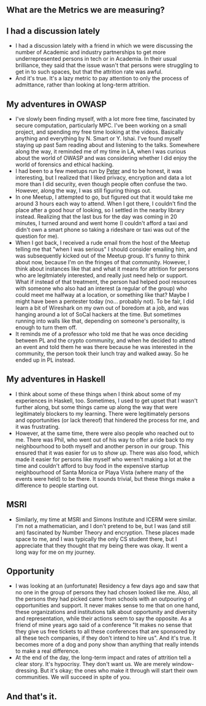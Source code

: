 ## What are the Metrics we are measuring?

## I had a discussion lately
- I had a discussion lately with a friend in which we were discussing the number of Academic and industry partnerships
  to get more underrepresented persons in tech or in Academia. In their usual brilliance, they said that the issue
  wasn't that persons were struggling to get in to such spaces, but that the attrition rate was awful.
- And it's true. It's a lazy metric to pay attention to only the process of admittance, rather than looking at long-term
  attrition.
  
## My adventures in OWASP
- I've slowly been finding myself, with a lot more free time, fascinated by secure computation, particularly MPC. 
  I've been working on a small project, and spending my free time looking at the videos. Basically anything and everything
  by N. Smart or Y. Ishai. I've found myself staying up past 5am reading about and listening to the talks.
  Somewhere along the way,
  it reminded me of my time in LA, when I was curious about the world of OWASP and was considering whether I did enjoy
  the world of forensics and ethical hacking. 
- I had been to a few meetups run by [Peter](https://www.amazon.com/The-Hacker-Playbook-Practical-Penetration/dp/1494932636/)
  and to be honest, it was interesting, but I realized that I liked privacy, encryption and data a lot more than I did security,
  even though people often confuse the two. However, along the way, I was still figuring things out.
- In one Meetup, I attempted to go, but figured out that it would take me around 3 hours each way to attend. When I got there,
  I couldn't find the place after a good hour of looking, so I settled in the nearby library instead. Realizing that the last bus for the day was coming in
  20 minutes, I turned around and went home (I couldn't afford a taxi and didn't own a smart phone so taking a rideshare or taxi
  was out of the question for me). 
- When I got back, I received a rude email from the host of the Meetup telling me that "when I was serious" I should consider 
  emailing him, and was subsequently kicked out of the Meetup group. It's funny to think about now, because I'm on the fringes
  of that community. However, I think about instances like that and what it means for attrition for persons who are legitmiately interested,
  and really just need help or support. What if instead of that treatment, the person had helped pool resources with someone who also had 
  an interest (a regular of the group) who could meet me halfway at a location, or something like that? Maybe I might have been a pentester today
  (no... probably not). To be fair, I did learn a bit of Wireshark on my own out of boredom at a job, and was hanging around a lot of SoCal hackers
  at the time. But sometimes running into walls like that, depending on someone's personality, is enough to turn them off. 
- It reminds me of a professor who told me that he was once deciding between PL and the crypto community, and when he decided to attend an event and
  told them he was there because he was interested in the community, the person took their lunch tray and walked away. So he ended up in PL instead. 
  
## My adventures in Haskell
- I think about some of these things when I think about some of my experiences in Haskell, too. Sometimes, I used to get upset that I wasn't
  further along, but some things came up along the way that were legitimately blockers to my learning. There were legitimately persons and 
  opportunities (or lack thereof) that hindered the process for me, and it was frustrating.
- However, at the same time, there were also people who reached out to me. There was Phil, who went out of his way to offer a ride back to
  my neighbourhood to both myself and another person in our group. This ensured that it was easier for us to *show up*. There was also 
  food, which made it easier for persons like myself who weren't making a lot at the time and couldn't afford to buy food in the expensive 
  startup neighbourhood of Santa Monica or Playa Vista (where many of the events were held) to be there. It sounds trivial, but these things
  make a difference to people starting out.
  
## MSRI
- Similarly, my time at MSRI and Simons Institute and ICERM were similar. I'm not a mathematician, and I don't pretend to be, but I was 
  (and still am) fascinated by Number Theory and encryption. These places made space to me, and I was typically the only CS student there,
  but I appreciate that they thought that my being there was okay. It went a long way for me on my journey.

## Opportunity
- I was looking at an (unfortunate) Residency a few days ago and saw that no one in the group of persons they had chosen looked like me.
  Also, all the persons they had picked came from schools with an outpouring of opportunities and support. It never makes sense to me that
  on one hand, these organizations and institutions talk about opportunity and diversity and representation, while their actions seem to say
  the opposite. As a friend of mine years ago said of a conference "It makes no sense that they give us free tickets to all these conferences
  that are sponsored by all these tech companies, if they don't intend to hire us". And it's true. It becomes more of a dog and pony show
  than anything that really intends to make a real difference.
- At the end of the day, the long-term impact and rates of attrition tell a clear story. It's hypocrisy. They don't want us. We are merely
  window-dressing. But it's okay; the ones who make it through will start their own communities. We will succeed in spite of you. 
  
## And that's it.
  
